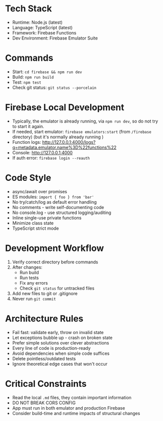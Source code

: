 # Tech Stack
- Runtime: Node.js (latest)
- Language: TypeScript (latest)
- Framework: Firebase Functions
- Dev Environment: Firebase Emulator Suite

# Commands
- Start: `cd firebase && npm run dev`
- Build: `npm run build`
- Test: `npm test`
- Check git status: `git status --porcelain`

# Firebase Local Development
- Typically, the emulator is already running, via `npm run dev`, so do not try to start it again.
- If needed, start emulator: `firebase emulators:start` (from `/firebase` directory) (but it's normally already running )
- Function logs: http://127.0.0.1:4000/logs?q=metadata.emulator.name%3D%22functions%22
- Console: http://127.0.0.1:4000
- If auth error: `firebase login --reauth`

# Code Style
- async/await over promises
- ES modules: `import { foo } from 'bar'`
- No try/catch/log as default error handling
- No comments - write self-documenting code
- No console.log - use structured logging/auditing
- Inline single-use private functions
- Minimize class state
- TypeScript strict mode

# Development Workflow
1. Verify correct directory before commands
2. After changes:
   - Run build
   - Run tests
   - Fix any errors
   - Check `git status` for untracked files
3. Add new files to git or .gitignore
4. Never run `git commit`

# Architecture Rules
- Fail fast: validate early, throw on invalid state
- Let exceptions bubble up - crash on broken state
- Prefer simple solutions over clever abstractions
- Every line of code is production-ready
- Avoid dependencies when simple code suffices
- Delete pointless/outdated tests
- Ignore theoretical edge cases that won't occur

# Critical Constraints
- Read the local `.md` files, they contain important information
- DO NOT BREAK CORS CONFIG
- App must run in both emulator and production Firebase
- Consider build-time and runtime impacts of structural changes